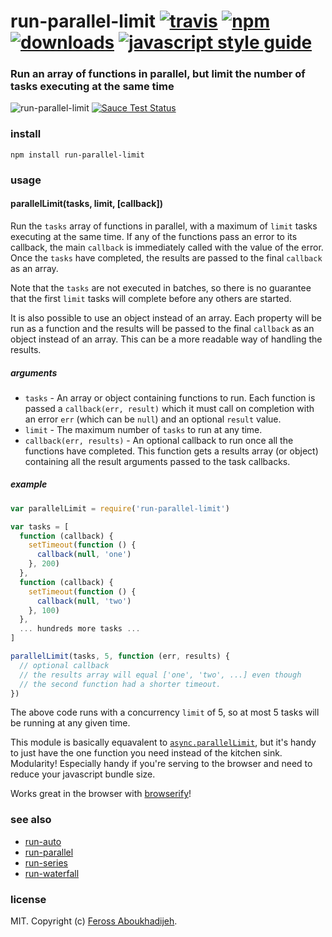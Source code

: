 # run-parallel-limit [![travis][travis-image]][travis-url] [![npm][npm-image]][npm-url] [![downloads][downloads-image]][downloads-url] [![javascript style guide][standard-image]][standard-url]

[travis-image]: https://img.shields.io/travis/feross/run-parallel-limit/master.svg
[travis-url]: https://travis-ci.org/feross/run-parallel-limit
[npm-image]: https://img.shields.io/npm/v/run-parallel-limit.svg
[npm-url]: https://npmjs.org/package/run-parallel-limit
[downloads-image]: https://img.shields.io/npm/dm/run-parallel-limit.svg
[downloads-url]: https://npmjs.org/package/run-parallel-limit
[standard-image]: https://img.shields.io/badge/code_style-standard-brightgreen.svg
[standard-url]: https://standardjs.com

### Run an array of functions in parallel, but limit the number of tasks executing at the same time

![run-parallel-limit](img.png) [![Sauce Test Status](https://saucelabs.com/browser-matrix/run-parallel-limit.svg)](https://saucelabs.com/u/run-parallel-limit)

### install

```
npm install run-parallel-limit
```

### usage

#### parallelLimit(tasks, limit, [callback])

Run the `tasks` array of functions in parallel, with a maximum of `limit` tasks executing
at the same time. If any of the functions pass an error to its callback, the main
`callback` is immediately called with the value of the error. Once the `tasks` have
completed, the results are passed to the final `callback` as an array.

Note that the `tasks` are not executed in batches, so there is no guarantee that the first
`limit` tasks will complete before any others are started.

It is also possible to use an object instead of an array. Each property will be run as a
function and the results will be passed to the final `callback` as an object instead of
an array. This can be a more readable way of handling the results.

##### arguments

- `tasks` - An array or object containing functions to run. Each function is passed a
`callback(err, result)` which it must call on completion with an error `err` (which can
be `null`) and an optional `result` value.
- `limit` - The maximum number of `tasks` to run at any time.
- `callback(err, results)` - An optional callback to run once all the functions have
completed. This function gets a results array (or object) containing all the result
arguments passed to the task callbacks.

##### example

```js
var parallelLimit = require('run-parallel-limit')

var tasks = [
  function (callback) {
    setTimeout(function () {
      callback(null, 'one')
    }, 200)
  },
  function (callback) {
    setTimeout(function () {
      callback(null, 'two')
    }, 100)
  },
  ... hundreds more tasks ...
]

parallelLimit(tasks, 5, function (err, results) {
  // optional callback
  // the results array will equal ['one', 'two', ...] even though
  // the second function had a shorter timeout.
})
```

The above code runs with a concurrency `limit` of 5, so at most 5 tasks will be running at
any given time.

This module is basically equavalent to
[`async.parallelLimit`](https://github.com/caolan/async#parallellimittasks-limit-callback),
but it's handy to just have the one function you need instead of the kitchen sink.
Modularity! Especially handy if you're serving to the browser and need to reduce your
javascript bundle size.

Works great in the browser with [browserify](http://browserify.org/)!

### see also

- [run-auto](https://github.com/feross/run-auto)
- [run-parallel](https://github.com/feross/run-parallel)
- [run-series](https://github.com/feross/run-series)
- [run-waterfall](https://github.com/feross/run-waterfall)

### license

MIT. Copyright (c) [Feross Aboukhadijeh](http://feross.org).
